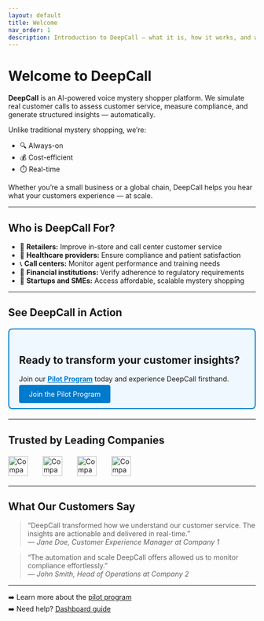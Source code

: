 ```yaml
---
layout: default
title: Welcome
nav_order: 1
description: Introduction to DeepCall – what it is, how it works, and why it matters
---
```


# Welcome to DeepCall

**DeepCall** is an AI-powered voice mystery shopper platform. We simulate real customer calls to assess customer service, measure compliance, and generate structured insights — automatically.

Unlike traditional mystery shopping, we’re:
- 🔍 Always-on  
- 💰 Cost-efficient  
- ⏱️ Real-time  

Whether you’re a small business or a global chain, DeepCall helps you hear what your customers experience — at scale.

---

## Who is DeepCall For?

- 🏪 **Retailers:** Improve in-store and call center customer service  
- 🏥 **Healthcare providers:** Ensure compliance and patient satisfaction  
- 📞 **Call centers:** Monitor agent performance and training needs  
- 🏦 **Financial institutions:** Verify adherence to regulatory requirements  
- 🚀 **Startups and SMEs:** Access affordable, scalable mystery shopping  

---

## See DeepCall in Action

<div class="cta-block" style="border: 2px solid #007acc; padding: 20px; margin: 20px 0; border-radius: 8px; background-color: #f0f8ff;">
  <h2>Ready to transform your customer insights?</h2>
  <p>Join our <a href="pilot.md" style="color: #007acc; font-weight: bold;">Pilot Program</a> today and experience DeepCall firsthand.</p>
  <a href="pilot.md" class="btn btn-primary" style="padding: 10px 20px; background-color: #007acc; color: white; border-radius: 4px; text-decoration: none;">Join the Pilot Program</a>
</div>

---

## Trusted by Leading Companies

<div class="company-logos" style="display: flex; gap: 30px; align-items: center; margin: 20px 0;">
  <img src="/assets/images/logo-company1.png" alt="Company 1 Logo" style="height: 40px;">
  <img src="/assets/images/logo-company2.png" alt="Company 2 Logo" style="height: 40px;">
  <img src="/assets/images/logo-company3.png" alt="Company 3 Logo" style="height: 40px;">
  <img src="/assets/images/logo-company4.png" alt="Company 4 Logo" style="height: 40px;">
</div>

---

## What Our Customers Say

> “DeepCall transformed how we understand our customer service. The insights are actionable and delivered in real-time.”  
> — *Jane Doe, Customer Experience Manager at Company 1*

> “The automation and scale DeepCall offers allowed us to monitor compliance effortlessly.”  
> — *John Smith, Head of Operations at Company 2*

---

➡️ Learn more about the [pilot program](pilot.md)  
➡️ Need help? [Dashboard guide](dashboard-guide.md)